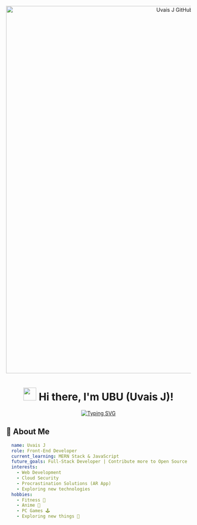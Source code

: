 
<p align="center">
  <img src="https://i.redd.it/czpc7vw5jeh11.png" alt="Uvais J GitHub Profile Banner" width="1000px">
</p>


<h1 align="center">
  <img src="https://media.giphy.com/media/hvRJCLFzcasrR4ia7z/giphy.gif" width="35px"> 
  Hi there, I'm UBU (Uvais J)!
</h1>
<p align="center">
  <a href="https://github.com/uvais-j">
    <img src="https://readme-typing-svg.herokuapp.com?font=Fira+Code&color=%2300F700&size=22&duration=3000&center=true&lines=Frontend+Developer;MERN+Stack+Learner;Cloud+Security+Explorer;Anime+Fan;Open+Source+Enthusiast" alt="Typing SVG">
  </a>
</p>

## 🚀 About Me

```yaml
  name: Uvais J
  role: Front-End Developer
  current_learning: MERN Stack & JavaScript
  future_goals: Full-Stack Developer | Contribute more to Open Source
  interests:
    - Web Development
    - Cloud Security
    - Procrastination Solutions (AR App)
    - Exploring new technologies
  hobbies:
    - Fitness 💪
    - Anime 🎥
    - PC Games 🕹️
    - Exploring new things 🚀
